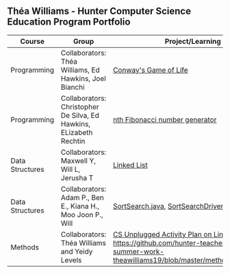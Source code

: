 ## Théa Williams - Hunter Computer Science Education Program Portfolio

|Course|Group|Project/Learning Activity|
|------|------|------|
|Programming|Collaborators: Théa Williams, Ed Hawkins, Joel Bianchi|[Conway's Game of Life](https://github.com/hunter-teacher-cert/cohort-3-summer-work-theawilliams19/blob/master/programming/3/Cgol.java)|
|Programming|Collaborators: Christopher De Silva, Ed Hawkins, ELizabeth Rechtin|[nth Fibonacci number generator](https://github.com/hunter-teacher-cert/cohort-3-summer-work-theawilliams19/blob/master/programming/5/Fib.java)|
|Data Structures|Collaborators: Maxwell Y, Will L, Jerusha T|[Linked List](https://github.com/hunter-teacher-cert/cohort-3-summer-work-theawilliams19/blob/master/ds/LinkedList/LinkedList.java)|
|Data Structures|Collaborators: Adam P., Ben E., Kiana H., Moo Joon P., Will|[SortSearch.java](https://github.com/hunter-teacher-cert/cohort-3-summer-work-theawilliams19/blob/master/ds/sorting/SortSearch.java), [SortSearchDriver.java](https://github.com/hunter-teacher-cert/cohort-3-summer-work-theawilliams19/blob/master/ds/sorting/SortSearchDriver.java)|
|Methods|Collaborators: Théa Williams and Yeidy Levels|[CS Unplugged Activity Plan on LinkedLists](https://github.com/hunter-teacher-cert/cohort-3-summer-work-theawilliams19/blob/master/methods/04_unplugged.txt), https://github.com/hunter-teacher-cert/cohort-3-summer-work-theawilliams19/blob/master/methods/04_unplugged.draw|
